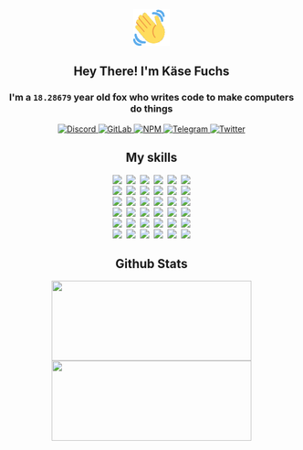 <div><p align=center><img src=./resources/images/wave.gif width=64px height=64px></p><h2 align=center>Hey There! I'm Käse Fuchs</h2><h3 align=center>I'm a <code>18.28679</code> year old fox who writes code to make computers do things</h3><p align=center><a href=https://discord.com/users/507526681125322772><img alt=Discord src="https://img.shields.io/badge/Discord-5865F2?logo=discord&logoColor=white&style=flat-square#5bd1b87591e963a56592028405ebbb7e"> </a><a href=https://gitlab.com/kasefuchs><img alt=GitLab src="https://img.shields.io/badge/GitLab-330F63?logo=gitlab&logoColor=white&style=flat-square#5bd1b87591e963a56592028405ebbb7e"> </a><a href=https://npmjs.com/~kasefuchs><img alt=NPM src="https://img.shields.io/badge/NPM-CB3837?logo=npm&logoColor=white&style=flat-square#5bd1b87591e963a56592028405ebbb7e"> </a><a href=https://t.me/kasefuchs><img alt=Telegram src="https://img.shields.io/badge/Telegram-2CA5E0?logo=telegram&logoColor=white&style=flat-square#5bd1b87591e963a56592028405ebbb7e"> </a><a href=https://twitter.com/kasefuchs><img alt=Twitter src="https://img.shields.io/badge/Twitter-1DA1F2?logo=twitter&logoColor=white&style=flat-square#5bd1b87591e963a56592028405ebbb7e"></a></p><h2 align=center>My skills</h2><p align=center><a href=https://aws.amazon.com/ ><picture><source srcset="https://skillicons.dev/icons?i=aws&theme=dark#5bd1b87591e963a56592028405ebbb7e" media="(prefers-color-scheme: dark)"><source srcset="https://skillicons.dev/icons?i=aws&theme=light#5bd1b87591e963a56592028405ebbb7e" media="(prefers-color-scheme: light), (prefers-color-scheme: no-preference)"><img src="https://skillicons.dev/icons?i=aws&theme=light#5bd1b87591e963a56592028405ebbb7e"></picture></a>&nbsp;&nbsp;<a href=https://en.wikipedia.org/wiki/Bash_(Unix_shell)><picture><source srcset="https://skillicons.dev/icons?i=bash&theme=dark#5bd1b87591e963a56592028405ebbb7e" media="(prefers-color-scheme: dark)"><source srcset="https://skillicons.dev/icons?i=bash&theme=light#5bd1b87591e963a56592028405ebbb7e" media="(prefers-color-scheme: light), (prefers-color-scheme: no-preference)"><img src="https://skillicons.dev/icons?i=bash&theme=light#5bd1b87591e963a56592028405ebbb7e"></picture></a>&nbsp;&nbsp;<a href=https://discord.com/developers/docs><picture><source srcset="https://skillicons.dev/icons?i=bots&theme=dark#5bd1b87591e963a56592028405ebbb7e" media="(prefers-color-scheme: dark)"><source srcset="https://skillicons.dev/icons?i=bots&theme=light#5bd1b87591e963a56592028405ebbb7e" media="(prefers-color-scheme: light), (prefers-color-scheme: no-preference)"><img src="https://skillicons.dev/icons?i=bots&theme=light#5bd1b87591e963a56592028405ebbb7e"></picture></a>&nbsp;&nbsp;<a href=https://www.cloudflare.com/ ><picture><source srcset="https://skillicons.dev/icons?i=cloudflare&theme=dark#5bd1b87591e963a56592028405ebbb7e" media="(prefers-color-scheme: dark)"><source srcset="https://skillicons.dev/icons?i=cloudflare&theme=light#5bd1b87591e963a56592028405ebbb7e" media="(prefers-color-scheme: light), (prefers-color-scheme: no-preference)"><img src="https://skillicons.dev/icons?i=cloudflare&theme=light#5bd1b87591e963a56592028405ebbb7e"></picture></a>&nbsp;&nbsp;<a href=https://en.wikipedia.org/wiki/CSS><picture><source srcset="https://skillicons.dev/icons?i=css&theme=dark#5bd1b87591e963a56592028405ebbb7e" media="(prefers-color-scheme: dark)"><source srcset="https://skillicons.dev/icons?i=css&theme=light#5bd1b87591e963a56592028405ebbb7e" media="(prefers-color-scheme: light), (prefers-color-scheme: no-preference)"><img src="https://skillicons.dev/icons?i=css&theme=light#5bd1b87591e963a56592028405ebbb7e"></picture></a>&nbsp;&nbsp;<a href=https://www.docker.com/ ><picture><source srcset="https://skillicons.dev/icons?i=docker&theme=dark#5bd1b87591e963a56592028405ebbb7e" media="(prefers-color-scheme: dark)"><source srcset="https://skillicons.dev/icons?i=docker&theme=light#5bd1b87591e963a56592028405ebbb7e" media="(prefers-color-scheme: light), (prefers-color-scheme: no-preference)"><img src="https://skillicons.dev/icons?i=docker&theme=light#5bd1b87591e963a56592028405ebbb7e"></picture></a><br><a href=https://www.electronjs.org/ ><picture><source srcset="https://skillicons.dev/icons?i=electron&theme=dark#5bd1b87591e963a56592028405ebbb7e" media="(prefers-color-scheme: dark)"><source srcset="https://skillicons.dev/icons?i=electron&theme=light#5bd1b87591e963a56592028405ebbb7e" media="(prefers-color-scheme: light), (prefers-color-scheme: no-preference)"><img src="https://skillicons.dev/icons?i=electron&theme=light#5bd1b87591e963a56592028405ebbb7e"></picture></a>&nbsp;&nbsp;<a href=https://expressjs.com/ ><picture><source srcset="https://skillicons.dev/icons?i=express&theme=dark#5bd1b87591e963a56592028405ebbb7e" media="(prefers-color-scheme: dark)"><source srcset="https://skillicons.dev/icons?i=express&theme=light#5bd1b87591e963a56592028405ebbb7e" media="(prefers-color-scheme: light), (prefers-color-scheme: no-preference)"><img src="https://skillicons.dev/icons?i=express&theme=light#5bd1b87591e963a56592028405ebbb7e"></picture></a>&nbsp;&nbsp;<a href=https://www.figma.com/ ><picture><source srcset="https://skillicons.dev/icons?i=figma&theme=dark#5bd1b87591e963a56592028405ebbb7e" media="(prefers-color-scheme: dark)"><source srcset="https://skillicons.dev/icons?i=figma&theme=light#5bd1b87591e963a56592028405ebbb7e" media="(prefers-color-scheme: light), (prefers-color-scheme: no-preference)"><img src="https://skillicons.dev/icons?i=figma&theme=light#5bd1b87591e963a56592028405ebbb7e"></picture></a>&nbsp;&nbsp;<a href=https://firebase.google.com/ ><picture><source srcset="https://skillicons.dev/icons?i=firebase&theme=dark#5bd1b87591e963a56592028405ebbb7e" media="(prefers-color-scheme: dark)"><source srcset="https://skillicons.dev/icons?i=firebase&theme=light#5bd1b87591e963a56592028405ebbb7e" media="(prefers-color-scheme: light), (prefers-color-scheme: no-preference)"><img src="https://skillicons.dev/icons?i=firebase&theme=light#5bd1b87591e963a56592028405ebbb7e"></picture></a>&nbsp;&nbsp;<a href=https://flask.palletsprojects.com/ ><picture><source srcset="https://skillicons.dev/icons?i=flask&theme=dark#5bd1b87591e963a56592028405ebbb7e" media="(prefers-color-scheme: dark)"><source srcset="https://skillicons.dev/icons?i=flask&theme=light#5bd1b87591e963a56592028405ebbb7e" media="(prefers-color-scheme: light), (prefers-color-scheme: no-preference)"><img src="https://skillicons.dev/icons?i=flask&theme=light#5bd1b87591e963a56592028405ebbb7e"></picture></a>&nbsp;&nbsp;<a href=https://cloud.google.com/ ><picture><source srcset="https://skillicons.dev/icons?i=gcp&theme=dark#5bd1b87591e963a56592028405ebbb7e" media="(prefers-color-scheme: dark)"><source srcset="https://skillicons.dev/icons?i=gcp&theme=light#5bd1b87591e963a56592028405ebbb7e" media="(prefers-color-scheme: light), (prefers-color-scheme: no-preference)"><img src="https://skillicons.dev/icons?i=gcp&theme=light#5bd1b87591e963a56592028405ebbb7e"></picture></a><br><a href=https://git-scm.com/ ><picture><source srcset="https://skillicons.dev/icons?i=git&theme=dark#5bd1b87591e963a56592028405ebbb7e" media="(prefers-color-scheme: dark)"><source srcset="https://skillicons.dev/icons?i=git&theme=light#5bd1b87591e963a56592028405ebbb7e" media="(prefers-color-scheme: light), (prefers-color-scheme: no-preference)"><img src="https://skillicons.dev/icons?i=git&theme=light#5bd1b87591e963a56592028405ebbb7e"></picture></a>&nbsp;&nbsp;<a href=https://github.com/ ><picture><source srcset="https://skillicons.dev/icons?i=github&theme=dark#5bd1b87591e963a56592028405ebbb7e" media="(prefers-color-scheme: dark)"><source srcset="https://skillicons.dev/icons?i=github&theme=light#5bd1b87591e963a56592028405ebbb7e" media="(prefers-color-scheme: light), (prefers-color-scheme: no-preference)"><img src="https://skillicons.dev/icons?i=github&theme=light#5bd1b87591e963a56592028405ebbb7e"></picture></a>&nbsp;&nbsp;<a href=https://gitlab.com/ ><picture><source srcset="https://skillicons.dev/icons?i=gitlab&theme=dark#5bd1b87591e963a56592028405ebbb7e" media="(prefers-color-scheme: dark)"><source srcset="https://skillicons.dev/icons?i=gitlab&theme=light#5bd1b87591e963a56592028405ebbb7e" media="(prefers-color-scheme: light), (prefers-color-scheme: no-preference)"><img src="https://skillicons.dev/icons?i=gitlab&theme=light#5bd1b87591e963a56592028405ebbb7e"></picture></a>&nbsp;&nbsp;<a href=https://www.heroku.com/ ><picture><source srcset="https://skillicons.dev/icons?i=heroku&theme=dark#5bd1b87591e963a56592028405ebbb7e" media="(prefers-color-scheme: dark)"><source srcset="https://skillicons.dev/icons?i=heroku&theme=light#5bd1b87591e963a56592028405ebbb7e" media="(prefers-color-scheme: light), (prefers-color-scheme: no-preference)"><img src="https://skillicons.dev/icons?i=heroku&theme=light#5bd1b87591e963a56592028405ebbb7e"></picture></a>&nbsp;&nbsp;<a href=https://en.wikipedia.org/wiki/HTML><picture><source srcset="https://skillicons.dev/icons?i=html&theme=dark#5bd1b87591e963a56592028405ebbb7e" media="(prefers-color-scheme: dark)"><source srcset="https://skillicons.dev/icons?i=html&theme=light#5bd1b87591e963a56592028405ebbb7e" media="(prefers-color-scheme: light), (prefers-color-scheme: no-preference)"><img src="https://skillicons.dev/icons?i=html&theme=light#5bd1b87591e963a56592028405ebbb7e"></picture></a>&nbsp;&nbsp;<a href=https://en.wikipedia.org/wiki/JavaScript><picture><source srcset="https://skillicons.dev/icons?i=js&theme=dark#5bd1b87591e963a56592028405ebbb7e" media="(prefers-color-scheme: dark)"><source srcset="https://skillicons.dev/icons?i=js&theme=light#5bd1b87591e963a56592028405ebbb7e" media="(prefers-color-scheme: light), (prefers-color-scheme: no-preference)"><img src="https://skillicons.dev/icons?i=js&theme=light#5bd1b87591e963a56592028405ebbb7e"></picture></a><br><a href=https://en.wikipedia.org/wiki/Linux><picture><source srcset="https://skillicons.dev/icons?i=linux&theme=dark#5bd1b87591e963a56592028405ebbb7e" media="(prefers-color-scheme: dark)"><source srcset="https://skillicons.dev/icons?i=linux&theme=light#5bd1b87591e963a56592028405ebbb7e" media="(prefers-color-scheme: light), (prefers-color-scheme: no-preference)"><img src="https://skillicons.dev/icons?i=linux&theme=light#5bd1b87591e963a56592028405ebbb7e"></picture></a>&nbsp;&nbsp;<a href=https://mui.com/ ><picture><source srcset="https://skillicons.dev/icons?i=materialui&theme=dark#5bd1b87591e963a56592028405ebbb7e" media="(prefers-color-scheme: dark)"><source srcset="https://skillicons.dev/icons?i=materialui&theme=light#5bd1b87591e963a56592028405ebbb7e" media="(prefers-color-scheme: light), (prefers-color-scheme: no-preference)"><img src="https://skillicons.dev/icons?i=materialui&theme=light#5bd1b87591e963a56592028405ebbb7e"></picture></a>&nbsp;&nbsp;<a href=https://en.wikipedia.org/wiki/Markdown><picture><source srcset="https://skillicons.dev/icons?i=md&theme=dark#5bd1b87591e963a56592028405ebbb7e" media="(prefers-color-scheme: dark)"><source srcset="https://skillicons.dev/icons?i=md&theme=light#5bd1b87591e963a56592028405ebbb7e" media="(prefers-color-scheme: light), (prefers-color-scheme: no-preference)"><img src="https://skillicons.dev/icons?i=md&theme=light#5bd1b87591e963a56592028405ebbb7e"></picture></a>&nbsp;&nbsp;<a href=https://www.mongodb.com/ ><picture><source srcset="https://skillicons.dev/icons?i=mongodb&theme=dark#5bd1b87591e963a56592028405ebbb7e" media="(prefers-color-scheme: dark)"><source srcset="https://skillicons.dev/icons?i=mongodb&theme=light#5bd1b87591e963a56592028405ebbb7e" media="(prefers-color-scheme: light), (prefers-color-scheme: no-preference)"><img src="https://skillicons.dev/icons?i=mongodb&theme=light#5bd1b87591e963a56592028405ebbb7e"></picture></a>&nbsp;&nbsp;<a href=https://www.mysql.com/ ><picture><source srcset="https://skillicons.dev/icons?i=mysql&theme=dark#5bd1b87591e963a56592028405ebbb7e" media="(prefers-color-scheme: dark)"><source srcset="https://skillicons.dev/icons?i=mysql&theme=light#5bd1b87591e963a56592028405ebbb7e" media="(prefers-color-scheme: light), (prefers-color-scheme: no-preference)"><img src="https://skillicons.dev/icons?i=mysql&theme=light#5bd1b87591e963a56592028405ebbb7e"></picture></a>&nbsp;&nbsp;<a href=https://nextjs.org/ ><picture><source srcset="https://skillicons.dev/icons?i=nextjs&theme=dark#5bd1b87591e963a56592028405ebbb7e" media="(prefers-color-scheme: dark)"><source srcset="https://skillicons.dev/icons?i=nextjs&theme=light#5bd1b87591e963a56592028405ebbb7e" media="(prefers-color-scheme: light), (prefers-color-scheme: no-preference)"><img src="https://skillicons.dev/icons?i=nextjs&theme=light#5bd1b87591e963a56592028405ebbb7e"></picture></a><br><a href=https://nodejs.org/en/ ><picture><source srcset="https://skillicons.dev/icons?i=nodejs&theme=dark#5bd1b87591e963a56592028405ebbb7e" media="(prefers-color-scheme: dark)"><source srcset="https://skillicons.dev/icons?i=nodejs&theme=light#5bd1b87591e963a56592028405ebbb7e" media="(prefers-color-scheme: light), (prefers-color-scheme: no-preference)"><img src="https://skillicons.dev/icons?i=nodejs&theme=light#5bd1b87591e963a56592028405ebbb7e"></picture></a>&nbsp;&nbsp;<a href=https://www.postgresql.org/ ><picture><source srcset="https://skillicons.dev/icons?i=postgres&theme=dark#5bd1b87591e963a56592028405ebbb7e" media="(prefers-color-scheme: dark)"><source srcset="https://skillicons.dev/icons?i=postgres&theme=light#5bd1b87591e963a56592028405ebbb7e" media="(prefers-color-scheme: light), (prefers-color-scheme: no-preference)"><img src="https://skillicons.dev/icons?i=postgres&theme=light#5bd1b87591e963a56592028405ebbb7e"></picture></a>&nbsp;&nbsp;<a href=https://learn.microsoft.com/en-us/powershell/ ><picture><source srcset="https://skillicons.dev/icons?i=powershell&theme=dark#5bd1b87591e963a56592028405ebbb7e" media="(prefers-color-scheme: dark)"><source srcset="https://skillicons.dev/icons?i=powershell&theme=light#5bd1b87591e963a56592028405ebbb7e" media="(prefers-color-scheme: light), (prefers-color-scheme: no-preference)"><img src="https://skillicons.dev/icons?i=powershell&theme=light#5bd1b87591e963a56592028405ebbb7e"></picture></a>&nbsp;&nbsp;<a href=https://www.python.org/ ><picture><source srcset="https://skillicons.dev/icons?i=py&theme=dark#5bd1b87591e963a56592028405ebbb7e" media="(prefers-color-scheme: dark)"><source srcset="https://skillicons.dev/icons?i=py&theme=light#5bd1b87591e963a56592028405ebbb7e" media="(prefers-color-scheme: light), (prefers-color-scheme: no-preference)"><img src="https://skillicons.dev/icons?i=py&theme=light#5bd1b87591e963a56592028405ebbb7e"></picture></a>&nbsp;&nbsp;<a href=https://www.raspberrypi.org/ ><picture><source srcset="https://skillicons.dev/icons?i=raspberrypi&theme=dark#5bd1b87591e963a56592028405ebbb7e" media="(prefers-color-scheme: dark)"><source srcset="https://skillicons.dev/icons?i=raspberrypi&theme=light#5bd1b87591e963a56592028405ebbb7e" media="(prefers-color-scheme: light), (prefers-color-scheme: no-preference)"><img src="https://skillicons.dev/icons?i=raspberrypi&theme=light#5bd1b87591e963a56592028405ebbb7e"></picture></a>&nbsp;&nbsp;<a href=https://reactjs.org/ ><picture><source srcset="https://skillicons.dev/icons?i=react&theme=dark#5bd1b87591e963a56592028405ebbb7e" media="(prefers-color-scheme: dark)"><source srcset="https://skillicons.dev/icons?i=react&theme=light#5bd1b87591e963a56592028405ebbb7e" media="(prefers-color-scheme: light), (prefers-color-scheme: no-preference)"><img src="https://skillicons.dev/icons?i=react&theme=light#5bd1b87591e963a56592028405ebbb7e"></picture></a><br><a href=https://redux.js.org/ ><picture><source srcset="https://skillicons.dev/icons?i=redux&theme=dark#5bd1b87591e963a56592028405ebbb7e" media="(prefers-color-scheme: dark)"><source srcset="https://skillicons.dev/icons?i=redux&theme=light#5bd1b87591e963a56592028405ebbb7e" media="(prefers-color-scheme: light), (prefers-color-scheme: no-preference)"><img src="https://skillicons.dev/icons?i=redux&theme=light#5bd1b87591e963a56592028405ebbb7e"></picture></a>&nbsp;&nbsp;<a href=https://en.wikipedia.org/wiki/Regular_expression><picture><source srcset="https://skillicons.dev/icons?i=regex&theme=dark#5bd1b87591e963a56592028405ebbb7e" media="(prefers-color-scheme: dark)"><source srcset="https://skillicons.dev/icons?i=regex&theme=light#5bd1b87591e963a56592028405ebbb7e" media="(prefers-color-scheme: light), (prefers-color-scheme: no-preference)"><img src="https://skillicons.dev/icons?i=regex&theme=light#5bd1b87591e963a56592028405ebbb7e"></picture></a>&nbsp;&nbsp;<a href=https://en.wikipedia.org/wiki/Sass_(stylesheet_language)><picture><source srcset="https://skillicons.dev/icons?i=sass&theme=dark#5bd1b87591e963a56592028405ebbb7e" media="(prefers-color-scheme: dark)"><source srcset="https://skillicons.dev/icons?i=sass&theme=light#5bd1b87591e963a56592028405ebbb7e" media="(prefers-color-scheme: light), (prefers-color-scheme: no-preference)"><img src="https://skillicons.dev/icons?i=sass&theme=light#5bd1b87591e963a56592028405ebbb7e"></picture></a>&nbsp;&nbsp;<a href=https://www.typescriptlang.org/ ><picture><source srcset="https://skillicons.dev/icons?i=ts&theme=dark#5bd1b87591e963a56592028405ebbb7e" media="(prefers-color-scheme: dark)"><source srcset="https://skillicons.dev/icons?i=ts&theme=light#5bd1b87591e963a56592028405ebbb7e" media="(prefers-color-scheme: light), (prefers-color-scheme: no-preference)"><img src="https://skillicons.dev/icons?i=ts&theme=light#5bd1b87591e963a56592028405ebbb7e"></picture></a>&nbsp;&nbsp;<a href=https://unity.com/ ><picture><source srcset="https://skillicons.dev/icons?i=unity&theme=dark#5bd1b87591e963a56592028405ebbb7e" media="(prefers-color-scheme: dark)"><source srcset="https://skillicons.dev/icons?i=unity&theme=light#5bd1b87591e963a56592028405ebbb7e" media="(prefers-color-scheme: light), (prefers-color-scheme: no-preference)"><img src="https://skillicons.dev/icons?i=unity&theme=light#5bd1b87591e963a56592028405ebbb7e"></picture></a>&nbsp;&nbsp;<a href=https://workers.cloudflare.com/ ><picture><source srcset="https://skillicons.dev/icons?i=workers&theme=dark#5bd1b87591e963a56592028405ebbb7e" media="(prefers-color-scheme: dark)"><source srcset="https://skillicons.dev/icons?i=workers&theme=light#5bd1b87591e963a56592028405ebbb7e" media="(prefers-color-scheme: light), (prefers-color-scheme: no-preference)"><img src="https://skillicons.dev/icons?i=workers&theme=light#5bd1b87591e963a56592028405ebbb7e"></picture></a><br></p><h2 align=center>Github Stats</h2><p align=center><picture><source srcset="https://github-readme-stats-kasefuchs.vercel.app/api/?count_private=true&hide_border=true&hide_rank=true&line_height=20&hide_title=true&username=Kasefuchs&theme=dark#5bd1b87591e963a56592028405ebbb7e" media="(prefers-color-scheme: dark)"><source srcset="https://github-readme-stats-kasefuchs.vercel.app/api/?count_private=true&hide_border=true&hide_rank=true&line_height=20&hide_title=true&username=Kasefuchs&theme=light#5bd1b87591e963a56592028405ebbb7e" media="(prefers-color-scheme: light), (prefers-color-scheme: no-preference)"><img align=middle width=350 height=140 src="https://github-readme-stats-kasefuchs.vercel.app/api/?count_private=true&hide_border=true&hide_rank=true&line_height=20&hide_title=true&username=Kasefuchs&theme=light#5bd1b87591e963a56592028405ebbb7e"></picture><picture><source srcset="https://github-readme-stats-kasefuchs.vercel.app/api/top-langs/?count_private=true&hide_border=true&layout=compact&username=Kasefuchs&theme=dark#5bd1b87591e963a56592028405ebbb7e" media="(prefers-color-scheme: dark)"><source srcset="https://github-readme-stats-kasefuchs.vercel.app/api/top-langs/?count_private=true&hide_border=true&layout=compact&username=Kasefuchs&theme=light#5bd1b87591e963a56592028405ebbb7e" media="(prefers-color-scheme: light), (prefers-color-scheme: no-preference)"><img align=middle width=350 height=140 src="https://github-readme-stats-kasefuchs.vercel.app/api/top-langs/?count_private=true&hide_border=true&layout=compact&username=Kasefuchs&theme=light#5bd1b87591e963a56592028405ebbb7e"></picture></p><img src="https://hit.yhype.me/github/profile?user_id=64592097#5bd1b87591e963a56592028405ebbb7e" alt=""></div>